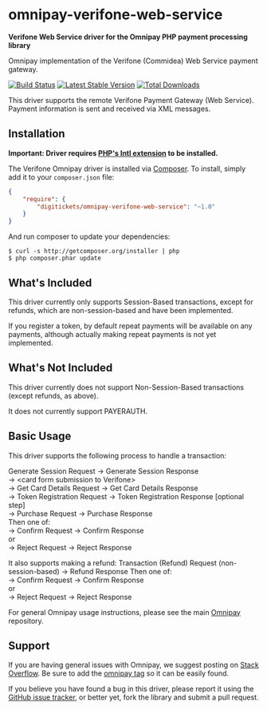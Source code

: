 # omnipay-verifone-web-service

**Verifone Web Service driver for the Omnipay PHP payment processing library**

Omnipay implementation of the Verifone (Commidea) Web Service payment gateway.

[![Build Status](https://travis-ci.org/digitickets/omnipay-verifone-web-service.png?branch=master)](https://travis-ci.org/digitickets/omnipay-verifone-web-service)
[![Latest Stable Version](https://poser.pugx.org/digitickets/omnipay-verifone-web-service/version.png)](https://packagist.org/packages/omnipay/verifone)
[![Total Downloads](https://poser.pugx.org/digitickets/omnipay-verifone-web-service/d/total.png)](https://packagist.org/packages/digitickets/omnipay-verifone-web-service)

This driver supports the remote Verifone Payment Gateway (Web Service). Payment information is sent and received via XML messages.

## Installation

**Important: Driver requires [PHP's Intl extension](http://php.net/manual/en/book.intl.php) to be installed.**

The Verifone Omnipay driver is installed via [Composer](http://getcomposer.org/). To install, simply add it
to your `composer.json` file:

```json
{
    "require": {
        "digitickets/omnipay-verifone-web-service": "~1.0"
    }
}
```

And run composer to update your dependencies:

    $ curl -s http://getcomposer.org/installer | php
    $ php composer.phar update

## What's Included

This driver currently only supports Session-Based transactions, except for refunds, which are non-session-based and have been implemented.

If you register a token, by default repeat payments will be available on any payments, although actually making repeat payments is not yet implemented.

## What's Not Included

This driver currently does not support Non-Session-Based transactions (except refunds, as above).

It does not currently support PAYERAUTH.

## Basic Usage

This driver supports the following process to handle a transaction:

Generate Session Request -> Generate Session Response\
-> \<card form submission to Verifone>\
-> Get Card Details Request -> Get Card Details Response\
-> Token Registration Request -> Token Registration Response [optional step]\
-> Purchase Request -> Purchase Response\
Then one of:\
-> Confirm Request -> Confirm Response\
or\
-> Reject Request -> Reject Response

It also supports making a refund:
Transaction (Refund) Request (non-session-based) -> Refund Response
Then one of:\
-> Confirm Request -> Confirm Response\
or\
-> Reject Request -> Reject Response

For general Omnipay usage instructions, please see the main [Omnipay](https://github.com/omnipay/omnipay)
repository.

## Support

If you are having general issues with Omnipay, we suggest posting on
[Stack Overflow](http://stackoverflow.com/). Be sure to add the
[omnipay tag](http://stackoverflow.com/questions/tagged/omnipay) so it can be easily found.

If you believe you have found a bug in this driver, please report it using the [GitHub issue tracker](https://github.com/digitickets/omnipay-verifone-web-service/issues),
or better yet, fork the library and submit a pull request.
